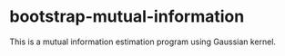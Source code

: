 # bootstrap-mutual-information

This is a mutual information estimation program using Gaussian kernel.
